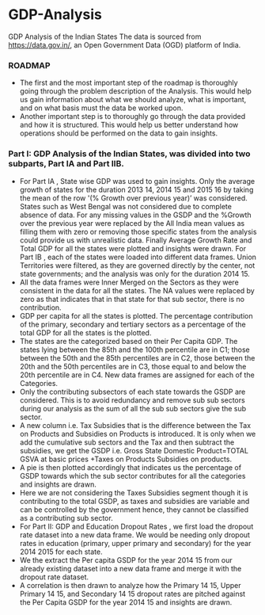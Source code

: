 # GDP-Analysis
GDP Analysis of the Indian States
The data is sourced from https://data.gov.in/, an Open Government Data (OGD) platform of India.
### ROADMAP
* The first and the most important step of the roadmap is thoroughly going through the problem description of the Analysis. This would help us gain information about what we should analyze, what is important, and on what basis must the data be worked upon.
* Another important step is to thoroughly go through the data provided and how it is structured. This would help us better understand how operations should be performed on the data to gain insights.
### Part I: GDP Analysis of the Indian States, was divided into two subparts, Part IA and Part IIB.
* For Part IA , State wise GDP was used to gain insights. Only the average growth of states for the duration 2013 14, 2014 15 and 2015 16 by taking the mean of the row '(% Growth over previous year)’ was considered. States such as West Bengal was not considered due to complete absence of data. For any missing values in the GSDP and the %Growth over the previous year were replaced by the All India mean values as filling them with zero or removing those specific states from the analysis could provide us with unrealistic data. Finally Average Growth Rate and Total GDP for all the states were plotted and insights were drawn. For Part IB , each of the states were loaded into different data frames. Union Territories were filtered, as they are governed directly by the center, not state governments; and the analysis was only for the duration 2014 15.
* All the data frames were Inner Merged on the Sectors as they were consistent in the data for all the states. The NA values were replaced by zero as that indicates that in that state for that sub sector, there is no contribution.
* GDP per capita for all the states is plotted. The percentage contribution of the primary, secondary and tertiary sectors as a percentage of the total GDP for all the states is the plotted.
* The states are the categorized based on their Per Capita GDP. The states lying between the 85th and the 100th percentile are in C1; those between the 50th and the 85th percentiles are in C2, those between the 20th and the 50th percentiles are in C3, those equal to and below the 20th percentile are in C4. New data frames are assigned for each of the Categories.
* Only the contributing subsectors of each state towards the GSDP are considered. This is to avoid redundancy and remove sub sub sectors during our analysis as the sum of all the sub sub sectors give the sub sector.
* A new column i.e. Tax Subsidies that is the difference between the Tax on Products and Subsidies on Products is introduced. It is only when we add the cumulative sub sectors and the Tax and then subtract the subsidies, we get the GSDP i.e. Gross State Domestic Product=TOTAL GSVA at basic prices +Taxes on Products Subsidies on products.
* A pie is then plotted accordingly that indicates us the percentage of GSDP towards which the sub sector contributes for all the categories and insights are drawn.
* Here we are not considering the Taxes Subsidies segment though it is contributing to the total GSDP, as taxes and subsidies are variable and can be controlled by the government hence, they cannot be classified as a contributing sub sector.
* For Part II: GDP and Education Dropout Rates , we first load the dropout rate dataset into a new data frame. We would be needing only dropout rates in education (primary, upper primary and secondary) for the year 2014 2015 for each state.
* We the extract the Per capita GSDP for the year 2014 15 from our already existing dataset into a new data frame and merge it with the dropout rate dataset.
* A correlation is then drawn to analyze how the Primary 14 15, Upper Primary 14 15, and Secondary 14 15 dropout rates are pitched against the Per Capita GSDP for the year 2014 15 and insights are drawn.
